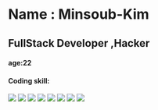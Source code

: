 # Name : Minsoub-Kim

## FullStack Developer ,Hacker

#### age:22

#### Coding skill:

<img src="https://img.shields.io/badge/C-FFCA28?style=flat-square&logo=C&logoColor=white"/>

<img src="https://img.shields.io/badge/C++-00599C?style=flat-square&logo=C++&logoColor=white"/>

<img src="https://img.shields.io/badge/python-3776AB?style=flat-square&logo=python&logoColor=white"/>

<img src="https://img.shields.io/badge/HTML-E34F26?style=flat-square&logo=HTML5&logoColor=black"/>

<img src="https://img.shields.io/badge/CSS-1572B6?style=flat-square&logo=CSS3&logoColor=black"/>

<img src="https://img.shields.io/badge/JavaScript-F7DF1E?style=flat-square&logo=JavaScript&logoColor=black"/>

<img src="https://img.shields.io/badge/PHP-777BB4?style=flat-square&logo=php&logoColor=black"/>

<img src="https://img.shields.io/badge/Mysql-4479A1?style=flat-square&logo=MySQL&logoColor=black"/>



<!--
**HackerKim322/HackerKim322** is a ✨ _special_ ✨ repository because its `README.md` (this file) appears on your GitHub profile.

Here are some ideas to get you started:

- 🔭 I’m currently working on ...
- 🌱 I’m currently learning ...
- 👯 I’m looking to collaborate on ...
- 🤔 I’m looking for help with ...
- 💬 Ask me about ...
- 📫 How to reach me: ...
- 😄 Pronouns: ...
- ⚡ Fun fact: ...
-->
